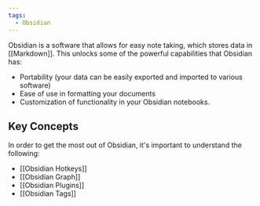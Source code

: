 ```yaml
---
tags:
  - Obsidian
---
```


Obsidian is a software that allows for easy note taking, which stores data in [[Markdown]]. This unlocks some of the powerful capabilities that Obsidian has:
* Portability (your data can be easily exported and imported to various software)
* Ease of use in formatting your documents
* Customization of functionality in your Obsidian notebooks. 

## Key Concepts
In order to get the most out of Obsidian, it's important to understand the following:
* [[Obsidian Hotkeys]]
* [[Obsidian Graph]]
* [[Obsidian Plugins]]
* [[Obsidian Tags]]
